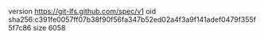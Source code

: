 version https://git-lfs.github.com/spec/v1
oid sha256:c391fe0057ff07b38f90f56fa347b52ed02a4f3a9f141adef0479f355f5f7c86
size 6058
